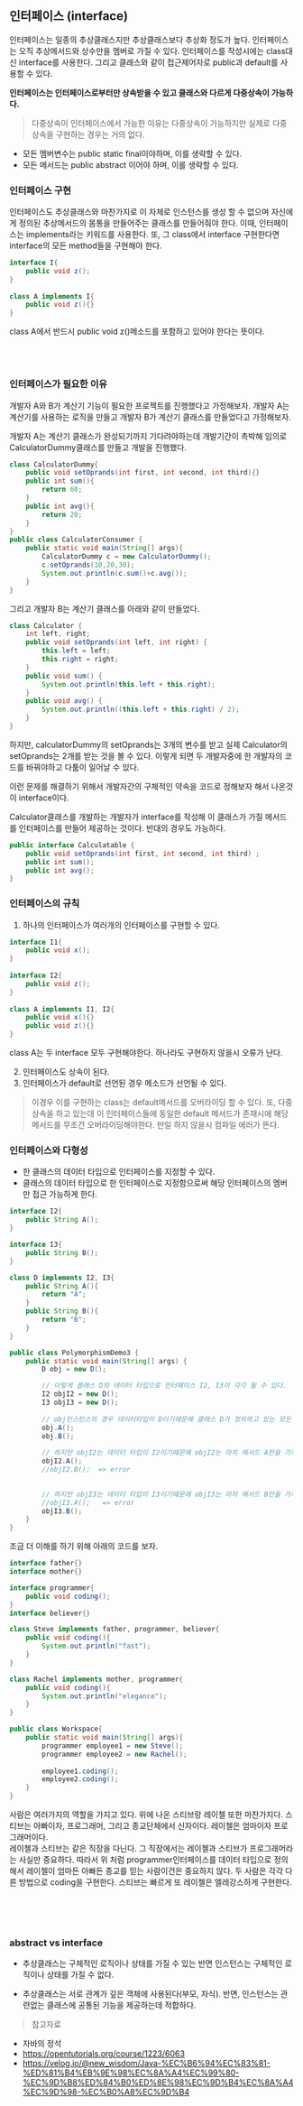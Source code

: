 
## 인터페이스 (interface)
인터페이스는 일종의 추상클래스지만 추상클래스보다 추상화 정도가 높다. 인터페이스는 오직 추상메서드와 상수만을 멤버로 가질 수 있다. 인터페이스를 작성시에는 class대신 interface를 사용한다. 그리고 클래스와 같이 접근제어자로 public과 default를 사용할 수 있다. 

__인터페이스는 인터페이스로부터만 상속받을 수 있고 클래스와 다르게 다중상속이 가능하다.__
> 다중상속이 인터페이스에서 가능한 이유는 다중상속이 가능하지만 실제로 다중상속을 구현하는 경우는 거의 없다. 

- 모든 멤버변수는 public static final이야하며, 이를 생략할 수 있다.
- 모든 메서드는 public abstract 이어야 하며, 이를 생략할 수 있다.

### 인터페이스 구현
인터페이스도 추상클래스와 마찬가지로 이 자체로 인스턴스를 생성 할 수 없으며 자신에게 정의된 추상메서드의 몸통을 만들어주는 클래스를 만들어줘야 한다. 이때, 인터페이스는 implements라는 키워드를 사용한다. 또, 그 class에서 interface 구현한다면 interface의 모든 method들을 구현해야 한다.

```java
interface I{
    public void z();
}
 
class A implements I{
    public void z(){}
}
```
class A에서 반드시 public void z()메소드를 포함하고 있어야 한다는 뜻이다.

<br><br>

### 인터페이스가 필요한 이유
개발자 A와 B가 계산기 기능이 필요한 프로젝트를 진행했다고 가정해보자. 개발자 A는 계산기를 사용하는 로직을 만들고 개발자 B가 계산기 클래스를 만들었다고 가정해보자. 

개발자 A는 계산기 클래스가 완성되기까지 기다려야하는데 개발기간이 촉박해 임의로 CalculatorDummy클래스를 만들고 개발을 진행했다. 

```java
class CalculatorDummy{
    public void setOprands(int first, int second, int third){}
    public int sum(){
        return 60;
    }
    public int avg(){
        return 20;
    }
}
public class CalculatorConsumer {
    public static void main(String[] args){
        CalculatorDummy c = new CalculatorDummy();
        c.setOprands(10,20,30);
        System.out.println(c.sum()+c.avg());
    }
}
```
그리고 개발자 B는 계산기 클래스를 아래와 같이 만들었다.
```java
class Calculator {
    int left, right;
    public void setOprands(int left, int right) {
        this.left = left;
        this.right = right;
    }
    public void sum() {
        System.out.println(this.left + this.right);
    }
    public void avg() {
        System.out.println((this.left + this.right) / 2);
    }
}
```
하지만, calculatorDummy의 setOprands는 3개의 변수를 받고 실제 Calculator의 setOprands는 2개를 받는 것을 볼 수 있다. 이렇게 되면 두 개발자중에 한 개발자의 코드를 바꿔야하고 다툼이 일어날 수 있다. 

이런 문제를 해결하기 위해서 개발자간의 구체적인 약속을 코드로 정해보자 해서 나온것이 interface이다. 

Calculator클래스를 개발하는 개발자가 interface를 작성해 이 클래스가 가질 메서드를 인터페이스를 만들어 제공하는 것이다. 반대의 경우도 가능하다. 

```java
public interface Calculatable {
    public void setOprands(int first, int second, int third) ;
    public int sum(); 
    public int avg();
}
```

### 인터페이스의 규칙
1. 하나의 인터페이스가 여러개의 인터페이스를 구현할 수 있다.   
```java
interface I1{
    public void x();
}
 
interface I2{
    public void z();
}
 
class A implements I1, I2{
    public void x(){}
    public void z(){}   
}
```
class A는 두 interface 모두 구현해야한다. 하나라도 구현하지 않을시 오류가 난다.

2. 인터페이스도 상속이 된다.  
3. 인터페이스가 default로 선언된 경우 메소드가 선언될 수 있다. 
> 이경우 이를 구현하는 class는 default메서드를 오버라이딩 할 수 있다. 또, 다중상속을 하고 있는데 이 인터페이스들에 동일한 default 메서드가 존재시에 해당 메서드를 무조건 오버라이딩해야한다. 만일 하지 않을시 컴파일 에러가 뜬다.


### 인터페이스와 다형성
- 한 클래스의 데이터 타입으로 인터페이스를 지정할 수 있다.
- 클래스의 데이터 타입으로 한 인터페이스로 지정함으로써 해당 인터페이스의 멤버만 접근 가능하게 한다.

```java
interface I2{
    public String A();
}

interface I3{
    public String B();
}

class D implements I2, I3{
    public String A(){
        return "A";
    }
    public String B(){
        return "B";
    }
}

public class PolymorphismDemo3 {
    public static void main(String[] args) {
        D obj = new D();

        // 이렇게 클래스 D의 데이터 타입으로 인터페이스 I2, I3이 각각 될 수 있다.
        I2 objI2 = new D();
        I3 objI3 = new D();
        
        // obj인스턴스의 경우 데이터타입이 D이기때문에 클래스 D가 정의하고 있는 모든 멤버타입을 사용할 수 있다.
        obj.A();
        obj.B();
        
        // 하지만 objI2는 데이터 타입이 I2이기때문에 objI2는 마치 메서드 A만을 가지고 있는 클래스 인것처럼 동작한다. 따라서 objI2.B는 I3에 정의 되어 있기때문에 에러가 발생한다.
        objI2.A();
        //objI2.B();  => error
         

        // 하지만 objI3는 데이터 타입이 I3이기때문에 objI3는 마치 메서드 B만을 가지고 있는 클래스 인것처럼 동작한다. 따라서 objI3.A는 I2에 정의 되어 있기때문에 에러가 발생한다. 
        //objI3.A();   => error
        objI3.B();
    }
}
```

조금 더 이해를 하기 위해 아래의 코드를 보자.
```java
interface father{}
interface mother{}

interface programmer{
    public void coding();
}
interface believer{}

class Steve implements father, programmer, believer{
    public void coding(){
        System.out.println("fast");
    }
}

class Rachel implements mother, programmer{
    public void coding(){
        System.out.println("elegance");
    }
}

public class Workspace{
    public static void main(String[] args){
        programmer employee1 = new Steve();
        programmer employee2 = new Rachel();
         
        employee1.coding();
        employee2.coding();
    }
}
```
사람은 여러가지의 역할을 가지고 있다. 위에 나온 스티브랑 레이첼 또한 마찬가지다. 스티브는 아빠이자, 프로그래머, 그리고 종교단체에서 신자이다. 레이첼은 엄마이자 프로그래머이다.  
레이첼과 스티브는 같은 직장을 다닌다. 그 직장에서는 레이첼과 스티브가 프로그래머라는 사실만 중요하다. 따라서 위 처럼 programmer인터페이스를 데이터 타입으로 정의해서 레이첼이 엄마든 아빠든 종교를 믿는 사람이건은 중요하지 않다. 두 사람은 각각 다른 방법으로 coding을 구현한다. 스티브는 빠르게 또 레이첼은 엘레강스하게 구현한다.

<br><br><br>

### abstract vs interface
- 추상클래스는 구체적인 로직이나 상태를 가질 수 있는 반면 인스턴스는 구체적인 로직이나 상태를 가질 수 없다.

- 추상클래스는 서로 관계가 깊은 객체에 사용된다(부모, 자식). 반면, 인스턴스는 관련없는 클래스에 공통된 기능을 제공하는데 적합하다. 

>참고자료
- 자바의 정석
- https://opentutorials.org/course/1223/6063
- https://velog.io/@new_wisdom/Java-%EC%B6%94%EC%83%81-%ED%81%B4%EB%9E%98%EC%8A%A4%EC%99%80-%EC%9D%B8%ED%84%B0%ED%8E%98%EC%9D%B4%EC%8A%A4%EC%9D%98-%EC%B0%A8%EC%9D%B4

